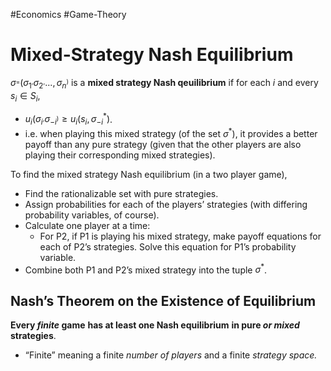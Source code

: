 #Economics #Game-Theory 
# Mixed-Strategy Nash Equilibrium

$\sigma^_=(\sigma_1^_, \sigma_2^_, ..., \sigma_n^_)$ is a **mixed strategy Nash qeuilibrium** if for each $i$ and every $s_i \in S_i$,

-   $u_i(\sigma_i^_, \sigma_{-i}^_) \geq u_i(s_i, \sigma_{-i}^*)$.
-   i.e. when playing this mixed strategy (of the set $\sigma^*$), it provides a better payoff than any pure strategy (given that the other players are also playing their corresponding mixed strategies).

To find the mixed strategy Nash equilibrium (in a two player game),

-   Find the rationalizable set with pure strategies.
-   Assign probabilities for each of the players’ strategies (with differing probability variables, of course).
-   Calculate one player at a time:
    -   For P2, if P1 is playing his mixed strategy, make payoff equations for each of P2’s strategies. Solve this equation for P1’s probability variable.
-   Combine both P1 and P2’s mixed strategy into the tuple $\sigma^*$.

## Nash’s Theorem on the Existence of Equilibrium

**Every _finite_ game** **has at least one Nash equilibrium** **in pure _or mixed_ strategies**.

-   “Finite” meaning a finite _number of players_ and a finite _strategy space._
